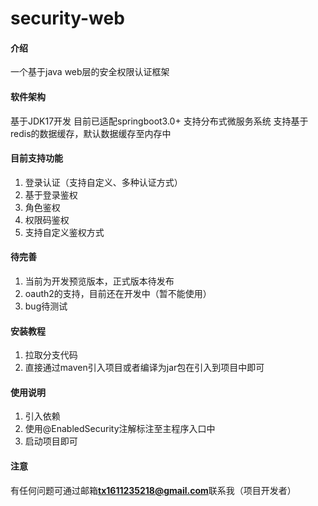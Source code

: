 # security-web

#### 介绍
一个基于java web层的安全权限认证框架

#### 软件架构
基于JDK17开发
目前已适配springboot3.0+
支持分布式微服务系统
支持基于redis的数据缓存，默认数据缓存至内存中

#### 目前支持功能
1.  登录认证（支持自定义、多种认证方式）
2. 基于登录鉴权
3. 角色鉴权
4. 权限码鉴权
5. 支持自定义鉴权方式

#### 待完善
1. 当前为开发预览版本，正式版本待发布
2.  oauth2的支持，目前还在开发中（暂不能使用）
3. bug待测试


#### 安装教程

1.  拉取分支代码
2.  直接通过maven引入项目或者编译为jar包在引入到项目中即可

#### 使用说明

1.  引入依赖
2.  使用@EnabledSecurity注解标注至主程序入口中
3.  启动项目即可

#### 注意
有任何问题可通过邮箱**tx1611235218@gmail.com**联系我（项目开发者）

